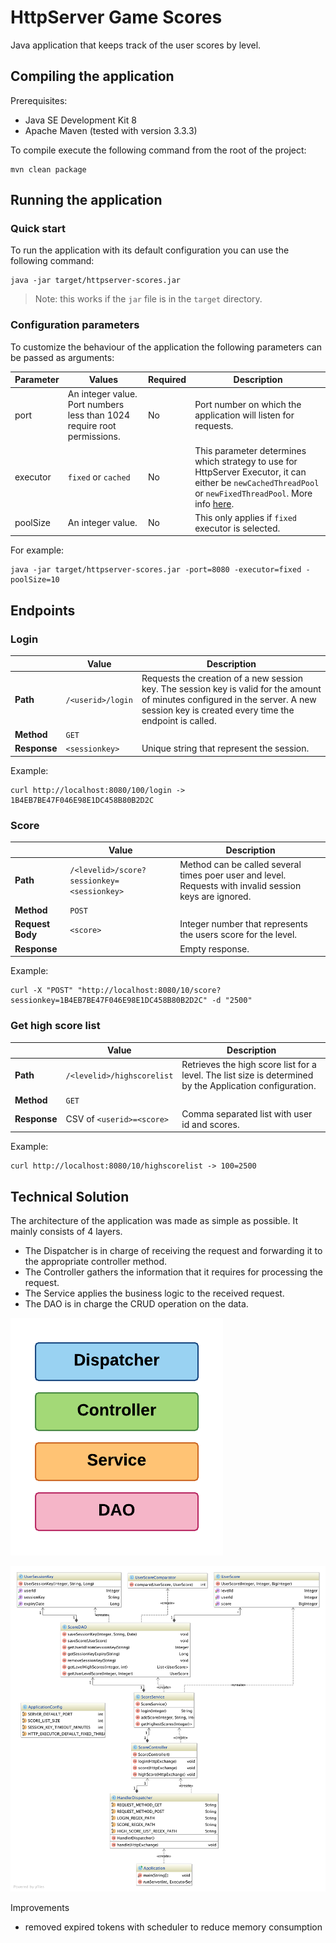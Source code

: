 # HttpServer Game Scores

Java application that keeps track of the user scores by level.

## Compiling the application

Prerequisites:

- Java SE Development Kit 8
- Apache Maven (tested with version 3.3.3)

To compile execute the following command from the root of the project:

    mvn clean package

## Running the application

### Quick start

To run the application with its default configuration you can use the following command:

    java -jar target/httpserver-scores.jar

> Note: this works if the `jar` file is in the `target` directory.

### Configuration parameters

To customize the behaviour of the application the following parameters can be passed as arguments:

|Parameter|Values|Required|Description|
|---------|------|--------|-----------|
|port|An integer value. Port numbers less than 1024 require root permissions.|No|Port number on which the application will listen for requests.|
|executor|`fixed` or `cached`|No|This parameter determines which strategy to use for HttpServer Executor, it can either be `newCachedThreadPool` or `newFixedThreadPool`. More info [here](https://docs.oracle.com/javase/8/docs/api/java/util/concurrent/Executors.html).|
|poolSize|An integer value.|No|This only applies if `fixed` executor is selected.|

For example:

    java -jar target/httpserver-scores.jar -port=8080 -executor=fixed -poolSize=10

## Endpoints

### Login

|  |Value|Description|
|--|-----|-----------|
|**Path**|`/<userid>/login`|Requests the creation of a new session key. The session key is valid for the amount of minutes configured in the server. A new session key is created every time the endpoint is called.|
|**Method**|`GET`||
|**Response**|`<sessionkey>`|Unique string that represent the session.|

Example:

    curl http://localhost:8080/100/login -> 1B4EB7BE47F046E98E1DC458B80B2D2C

### Score

|  |Value|Description|
|--|-----|-----------|
|**Path**|`/<levelid>/score?sessionkey=<sessionkey>`|Method can be called several times poer user and level. Requests with invalid session keys are ignored.|
|**Method**|`POST`||
|**Request Body**|`<score>`|Integer number that represents the users score for the level.|
|**Response**| |Empty response.|

Example:

    curl -X "POST" "http://localhost:8080/10/score?sessionkey=1B4EB7BE47F046E98E1DC458B80B2D2C" -d "2500"

### Get high score list

|  |Value|Description|
|--|-----|-----------|
|**Path**|`/<levelid>/highscorelist`|Retrieves the high score list for a level. The list size is determined by the Application configuration.|
|**Method**|`GET`||
|**Response**|CSV of `<userid>=<score>`|Comma separated list with user id and scores.|

Example:

    curl http://localhost:8080/10/highscorelist -> 100=2500


## Technical Solution

The architecture of the application was made as simple as possible. It mainly consists of 4 layers.

- The Dispatcher is in charge of receiving the request and forwarding it to the appropriate controller method.
- The Controller gathers the information that it requires for processing the request.
- The Service applies the business logic to the received request.
- The DAO is in charge the CRUD operation on the data.

![Class Diagram](https://raw.githubusercontent.com/Oreste-Luci/httpserver-gamescores/master/images/architecture-layers.png)



![Class Diagram](https://raw.githubusercontent.com/Oreste-Luci/httpserver-gamescores/master/images/class-diagram.png)

Improvements

- removed expired tokens with scheduler to reduce memory consumption
